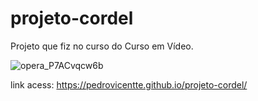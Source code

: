 # projeto-cordel
Projeto que fiz no curso do Curso em Vídeo.

![opera_P7ACvqcw6b](https://user-images.githubusercontent.com/116823816/202824059-c59eba47-916c-4d8b-b030-0623753bee2c.png)

link acess: https://pedrovicentte.github.io/projeto-cordel/
